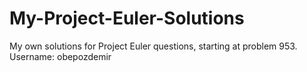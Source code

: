 # My-Project-Euler-Solutions
My own solutions for Project Euler questions, starting at problem 953. Username: obepozdemir
